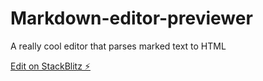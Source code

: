 # Markdown-editor-previewer

A really cool editor that parses marked text to HTML

[Edit on StackBlitz ⚡️](https://stackblitz.com/edit/stackblitz-starters-mylfq8)
